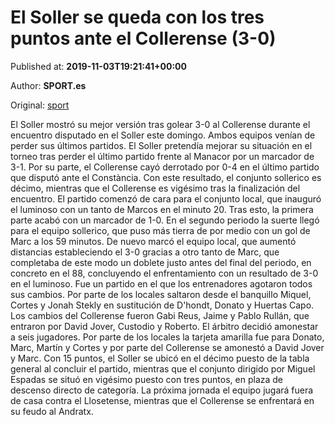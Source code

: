 
# El Soller se queda con los tres puntos ante el Collerense (3-0)

Published at: **2019-11-03T19:21:41+00:00**

Author: **SPORT.es**

Original: [sport](https://www.sport.es/es/noticias/tercera-division/el-soller-se-queda-con-los-tres-puntos-ante-el-collerense-3-0-7713049)

El Soller mostró su mejor versión tras golear 3-0 al Collerense durante el encuentro disputado en el Soller este domingo. Ambos equipos venían de perder sus últimos partidos. El Soller pretendía mejorar su situación en el torneo tras perder el último partido frente al Manacor por un marcador de 3-1. Por su parte, el Collerense cayó derrotado por 0-4 en el último partido que disputó ante el Constància. Con este resultado, el conjunto sollerico es décimo, mientras que el Collerense es vigésimo tras la finalización del encuentro.
El partido comenzó de cara para el conjunto local, que inauguró el luminoso con un tanto de Marcos en el minuto 20. Tras esto, la primera parte acabó con un marcador de 1-0.
En el segundo periodo la suerte llegó para el equipo sollerico, que puso más tierra de por medio con un gol de Marc a los 59 minutos. De nuevo marcó el equipo local, que aumentó distancias estableciendo el 3-0 gracias a otro tanto de Marc, que completaba de este modo un doblete justo antes del final del periodo, en concreto en el 88, concluyendo el enfrentamiento con un resultado de 3-0 en el luminoso.
Fue un partido en el que los entrenadores agotaron todos sus cambios. Por parte de los locales saltaron desde el banquillo Miquel, Cortes y Jonah Stekly en sustitución de D'hondt, Donato y Huertas Capo. Los cambios del Collerense fueron Gabi Reus, Jaime y Pablo Rullán, que entraron por David Jover, Custodio y Roberto.
El árbitro decidió amonestar a seis jugadores. Por parte de los locales la tarjeta amarilla fue para Donato, Marc, Martín y Cortes y por parte del Collerense se amonestó a David Jover y Marc.
Con 15 puntos, el Soller se ubicó en el décimo puesto de la tabla general al concluir el partido, mientras que el conjunto dirigido por Miguel Espadas se situó en vigésimo puesto con tres puntos, en plaza de descenso directo de categoría.
La próxima jornada el equipo jugará fuera de casa contra el Llosetense, mientras que el Collerense se enfrentará en su feudo al Andratx.
